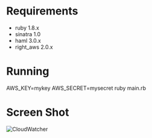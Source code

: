 # Requirements
* ruby 1.8.x
* sinatra 1.0
* haml 3.0.x
* right_aws 2.0.x

# Running
AWS_KEY=mykey AWS_SECRET=mysecret ruby main.rb

# Screen Shot
![CloudWatcher](http://github.com/redhatcat/cloudwatcher/raw/master/screenshots/cloudwatcher.png)
